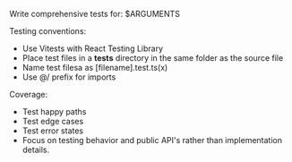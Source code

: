 Write comprehensive tests for: $ARGUMENTS

Testing conventions:

* Use Vitests with React Testing Library
* Place test files in a **tests** directory in the same folder as the source file
* Name test filesa as [filename].test.ts(x)
* Use @/ prefix for imports

Coverage:

* Test happy paths
* Test edge cases
* Test error states
* Focus on testing behavior and public API's rather than implementation details.
